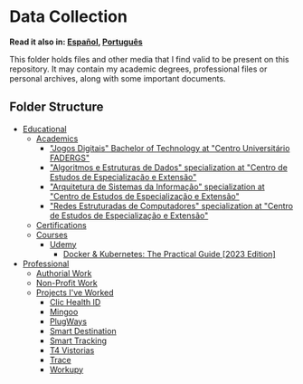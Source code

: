 # Data Collection

**Read it also in: [Español][es], [Português][pt]**

This folder holds files and other media that I find valid to be present on this
repository. It may contain my academic degrees, professional files or personal
archives, along with some important documents.

## Folder Structure

- [Educational][edu]
  - [Academics][grad]
    - ["Jogos Digitais" Bachelor of Technology at "Centro Universitário FADERGS"][fadergs]
    - ["Algoritmos e Estruturas de Dados" specialization at "Centro de Estudos de Especialização e Extensão"][cenes-struct]
    - ["Arquitetura de Sistemas da Informação" specialization at "Centro de Estudos de Especialização e Extensão"][cenes-arch]
    - ["Redes Estruturadas de Computadores" specialization at "Centro de Estudos de Especialização e Extensão"][cenes-net]
  - [Certifications][certs]
  - [Courses][courses]
    - [Udemy][udemy]
      - [Docker & Kubernetes: The Practical Guide [2023 Edition]][u-docker]
- [Professional][prof]
  - [Authorial Work][my]
  - [Non-Profit Work][free]
  - [Projects I've Worked][proj]
    - [Clic Health ID][cliclaudos]
    - [Mingoo][mingoo]
    - [PlugWays][pw]
    - [Smart Destination][s-destination]
    - [Smart Tracking][s-tracking]
    - [T4 Vistorias][t4]
    - [Trace][trace]
    - [Workupy][wpy]

<!--                              WHY THE REFERENCES IN ENGLISH?                               -->
<!-- You'll notice that the below references are in English.                                   -->
<!-- It was done this way so the exact hyperlinks among all languages can easily identifiable. -->
[es]: ./README.ES.md
[pt]: ./README.PT.md
[edu]: ./educational/README.EN.md
[grad]: ./educational/academics/README.EN.md
[fadergs]: ./educational/academics/1-Jogos-Digitais/README.EN.md
[cenes-struct]: ./educational/academics/2-Algoritmos-e-Estruturas-de-Dados/README.EN.md
[cenes-arch]: ./educational/academics/3-Arquitetura-de-Sistemas-da-Informação/README.EN.md
[cenes-net]: ./educational/academics/4-Redes-Estruturadas-de-Computadores/README.EN.md
[certs]: ./educational/certifications/README.EN.md
[courses]: ./educational/courses/README.EN.md
[udemy]: ./educational/courses/Udemy/README.EN.md
[u-docker]: ./educational/courses/Udemy/Docker-and-Kubernetes-The-Practical-Guide/README.EN.md
[prof]: ./professional/README.EN.md
[my]: ./professional/authorial/README.EN.md
[free]: ./professional/non-profit/README.EN.md
[proj]: ./professional/projects/README.EN.md
[cliclaudos]: ./professional/projects/Clic-Health-ID/README.EN.md
[mingoo]: ./professional/projects/Mingoo/README.EN.md
[pw]: ./professional/projects/PlugWays/README.EN.md
[s-destination]: ./professional/projects/Smart-Destination/README.EN.md
[s-tracking]: ./professional/projects/Smart-Tracking/README.EN.md
[t4]: ./professional/projects/T4-Vistorias/README.EN.md
[trace]: ./professional/projects/Trace/README.EN.md
[wpy]: ./professional/projects/Workupy/README.EN.md
